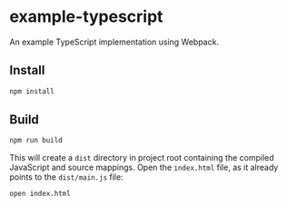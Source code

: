 # example-typescript

An example TypeScript implementation using Webpack.

## Install

```sh
npm install
```

## Build

```sh
npm run build
```

This will create a `dist` directory in project root containing the compiled JavaScript and source mappings. Open the `index.html` file, as it already points to the `dist/main.js` file:

```sh
open index.html
```
